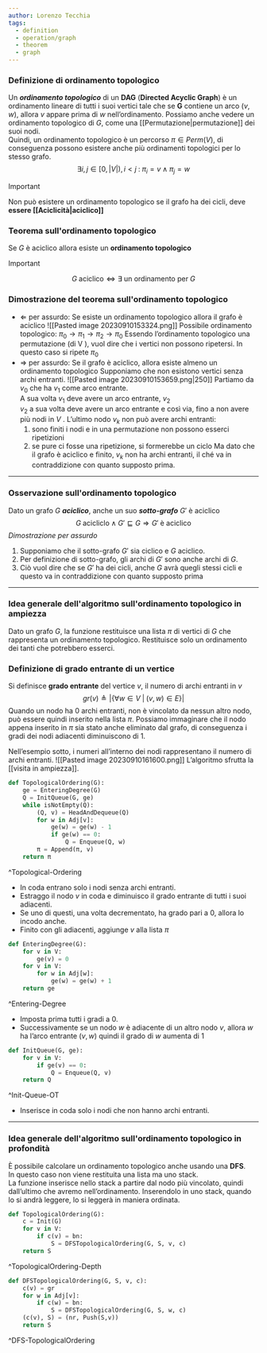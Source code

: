 ```yaml
---
author: Lorenzo Tecchia
tags:
  - definition
  - operation/graph
  - theorem
  - graph
---
```


### Definizione di ordinamento topologico
Un ***ordinamento topologico*** di un $\textbf{DAG}$ ($\textbf{Directed Acyclic Graph}$) è un ordinamento lineare di tutti i suoi vertici tale che se $\textbf{G}$ contiene un arco $(v, w)$, allora $v$ appare prima di $w$ nell’ordinamento.
Possiamo anche vedere un ordinamento topologico di $G$, come una [[Permutazione|permutazione]] dei suoi nodi.  
Quindi, un ordinamento topologico è un percorso $\pi \in Perm(V)$, di conseguenza possono esistere anche più ordinamenti topologici per lo stesso grafo.
$$\exists i,j \in [0, |V|), i < j \;:\;\pi_{i}= v \; \land\; \pi_{j}=w$$
>[!important] 
> Non può esistere un ordinamento topologico se il grafo ha dei cicli, deve **essere [[Aciclicità|aciclico]]**
<!--ID: 1715263181558-->


### Teorema sull'ordinamento topologico
Se $G$ è aciclico allora esiste un **ordinamento topologico**
>[!important] 
>$$G\;\text{aciclico} \iff \exists \;\text{un ordinamento per}\; G$$
<!--ID: 1715263181559-->



### Dimostrazione del teorema sull'ordinamento topologico
-  $\Leftarrow$ per assurdo: Se esiste un ordinamento topologico allora il grafo è aciclico
![[Pasted image 20230910153324.png]]
 Possibile ordinamento topologico: $\pi_0 \rightarrow \pi_1 \rightarrow \pi_{2} \rightarrow \pi_{0}$
 Essendo l’ordinamento topologico una permutazione (di V ), vuol dire che i vertici non possono ripetersi.
 In questo caso si ripete $\pi_0$
- $\Rightarrow$ per assurdo: Se il grafo è aciclico, allora esiste almeno un ordinamento topologico
Supponiamo che non esistono vertici senza archi entranti.
![[Pasted image 20230910153659.png|250]]
 Partiamo da $v_0$ che ha $v_1$ come arco entrante.  
 A sua volta $v_1$ deve avere un arco entrante, $v_2$  
 $v_2$ a sua volta deve avere un arco entrante e così via, fino a non avere più nodi in $V$ . L’ultimo nodo $v_k$ non può avere archi entranti:
	1. sono finiti i nodi e in una permutazione non possono esserci ripetizioni
	2. se pure ci fosse una ripetizione, si formerebbe un ciclo
Ma dato che il grafo è aciclico e finito, $v_k$ non ha archi entranti, il ché va in contraddizione con quanto supposto prima.
<!--ID: 1715263181560-->


---
### Osservazione sull'ordinamento topologico
Dato un grafo $G$ ***aciclico***, anche un suo ***sotto-grafo*** $G′$ è aciclico
$$G \;\text{acicliclo} \land G′ ⊑ G ⇒ G′ \;\text{è aciclico}$$
*Dimostrazione per assurdo*
1. Supponiamo che il sotto-grafo $G′$ sia ciclico e $G$ aciclico.  
2. Per definizione di sotto-grafo, gli archi di $G′$ sono anche archi di $G$.  
3. Ciò vuol dire che se $G′$ ha dei cicli, anche $G$ avrà quegli stessi cicli e questo va in contraddizione con quanto supposto prima
---
<!--ID: 1715263181561-->

### Idea generale dell'algoritmo sull'ordinamento topologico in ampiezza
Dato un grafo $G$, la funzione restituisce una lista $\pi$ di vertici di $G$ che rappresenta un ordinamento topologico.
Restituisce solo un ordinamento dei tanti che potrebbero esserci.
<!--ID: 1715263181562-->




### Definizione di grado entrante di un vertice
Si definisce **grado entrante** del vertice $v$, il numero di archi entranti in $v$
$$gr(v) \triangleq |\{\forall w \in V\;|\;(v,w)\in E\}|$$
Quando un nodo ha $0$ archi entranti, non è vincolato da nessun altro nodo, può essere quindi inserito nella lista $\pi$. Possiamo immaginare che il nodo appena inserito in $\pi$ sia stato anche eliminato dal grafo, di conseguenza i gradi dei nodi adiacenti diminuiscono di $1$.
<!--ID: 1715263181563-->




Nell’esempio sotto, i numeri all’interno dei nodi rappresentano il numero di archi entranti.
![[Pasted image 20230910161600.png]]
L’algoritmo sfrutta la [[visita in ampiezza]].

```python
def TopologicalOrdering(G):
	ge = EnteringDegree(G)
	Q = InitQueue(G, ge)
	while isNotEmpty(Q):
		(Q, v) = HeadAndDequeue(Q)
		for w in Adj[v]:
			ge(w) = ge(w) - 1
			if ge(w) == 0:
				Q = Enqueue(Q, w)
		π = Append(π, v)
	return π	
```
^Topological-Ordering

- In coda entrano solo i nodi senza archi entranti.
- Estraggo il nodo $v$ in coda e diminuisco il grado entrante di tutti i suoi adiacenti.
- Se uno di questi, una volta decrementato, ha grado pari a $0$, allora lo incodo anche.
- Finito con gli adiacenti, aggiunge $v$ alla lista $\pi$

```python
def EnteringDegree(G):
	for v in V:
		ge(v) = 0
	for v in V:
		for w in Adj[w]:
			ge(w) = ge(w) + 1
	return ge
```
^Entering-Degree

- Imposta prima tutti i gradi a $0$.
- Successivamente se un nodo $w$ è adiacente di un altro nodo $v$, allora $w$ ha l’arco entrante $(v, w)$ quindi il grado di $w$ aumenta di $1$

```python
def InitQueue(G, ge):
	for v in V:
		if ge(v) == 0:
			Q = Enqueue(Q, v)
	return Q
```
^Init-Queue-OT

- Inserisce in coda solo i nodi che non hanno archi entranti.
---
### Idea generale dell'algoritmo sull'ordinamento topologico in profondità
È possibile calcolare un ordinamento topologico anche usando una $\textbf{DFS}$.  
In questo caso non viene restituita una lista ma uno stack.  
La funzione inserisce nello stack a partire dal nodo più vincolato, quindi dall’ultimo che avremo nell’ordinamento.
Inserendolo in uno stack, quando lo si andrà leggere, lo si leggerà in maniera ordinata.
<!--ID: 1715263181564-->




```python
def TopologicalOrdering(G):
	c = Init(G)
	for v in V:
		if c(v) = bn:
			S = DFSTopologicalOrdering(G, S, v, c)
	return S
```
^TopologicalOrdering-Depth

```python
def DFSTopologicalOrdering(G, S, v, c):
	c(v) = gr
	for w in Adj[v]:
		if c(w) = bn:
			S = DFSTopologicalOrdering(G, S, w, c)
	(c(v), S) = (nr, Push(S,v))
	return S
```
^DFS-TopologicalOrdering